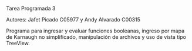 Tarea Programada 3

Autores: Jafet Picado C05977 y Andy Alvarado C00315

Programa para ingresar y evaluar funciones booleanas, ingreso por mapa de Karnaugh no simplificado, manipulación de archivos y uso de vista tipo
TreeView.
